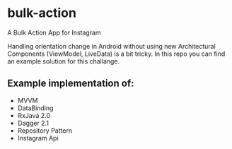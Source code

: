 # bulk-action
A Bulk Action App for Instagram

Handling orientation change in Android without using new Architectural Components (ViewModel, LiveData) is a bit tricky. 
In this repo you can find an example solution for this challange.

## Example implementation of:
* MVVM<br>
* DataBinding<br>
* RxJava 2.0<br>
* Dagger 2.1<br>
* Repository Pattern<br>
* Instagram Api<br>


